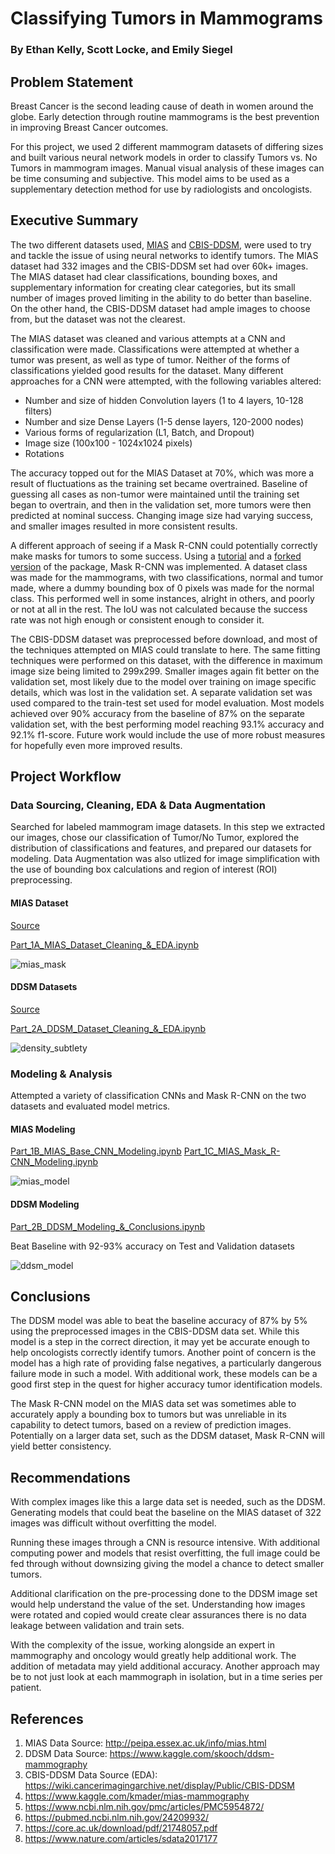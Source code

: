 # Classifying Tumors in Mammograms
### By Ethan Kelly, Scott Locke, and Emily Siegel

## Problem Statement

Breast Cancer is the second leading cause of death in women around the globe. Early detection through routine mammograms is the best prevention in improving Breast Cancer outcomes. 

For this project, we used 2 different mammogram datasets of differing sizes and built various neural network models in order to classify Tumors vs. No Tumors in mammogram images. Manual visual analysis of these images can be time consuming and subjective. This model aims to be used as a supplementary detection method for use by radiologists and oncologists.


## Executive Summary

The two different datasets used, [MIAS](http://peipa.essex.ac.uk/info/mias.html) and [CBIS-DDSM](https://www.kaggle.com/skooch/ddsm-mammography), were used to try and tackle the issue of using neural networks to identify tumors. The MIAS dataset had 332 images and the CBIS-DDSM set had over 60k+ images. The MIAS dataset had clear classifications, bounding boxes, and supplementary information for creating clear categories, but its small number of images proved limiting in the ability to do better than baseline. On the other hand, the CBIS-DDSM dataset had ample images to choose from, but the dataset was not the clearest. 

The MIAS dataset was cleaned and various attempts at a CNN and classification were made. Classifications were attempted at whether a tumor was present, as well as type of tumor. Neither of the forms of classifications yielded good results for the dataset. Many different approaches for a CNN were attempted, with the following variables altered:
 - Number and size of hidden Convolution layers (1 to 4 layers, 10-128 filters)
 - Number and size Dense Layers (1-5 dense layers, 120-2000 nodes)
 - Various forms of regularization (L1, Batch, and Dropout)
 - Image size (100x100 - 1024x1024 pixels)
 - Rotations

The accuracy topped out for the MIAS Dataset at 70%, which was more a result of fluctuations as the training set became overtrained. Baseline of guessing all cases as non-tumor were maintained until the training set began to overtrain, and then in the validation set, more tumors were then predicted at nominal success. Changing image size had varying success, and smaller images resulted in more consistent results. 

A different approach of seeing if a Mask R-CNN could potentially correctly make masks for tumors to some success. Using a [tutorial](https://machinelearningmastery.com/how-to-train-an-object-detection-model-with-keras/) and a [forked version](https://github.com/ahmedfgad/Mask-RCNN-TF2) of the package, Mask R-CNN was implemented. A dataset class was made for the mammograms, with two classifications, normal and tumor made, where a dummy bounding box of 0 pixels was made for the normal class. This performed well in some instances, alright in others, and poorly or not at all in the rest. The IoU was not calculated because the success rate was not high enough or consistent enough to consider it.

The CBIS-DDSM dataset was preprocessed before download, and most of the techniques attempted on MIAS could translate to here. The same fitting techniques were performed on this dataset, with the difference in maximum image size being limited to 299x299.  Smaller images again fit better on the validation set, most likely due to the model over training on image specific details, which was lost in the validation set. A separate validation set was used compared to the train-test set used for model evaluation. Most models achieved over 90% accuracy from the baseline of 87% on the separate validation set, with the best performing model reaching 93.1% accuracy and 92.1% f1-score. Future work would include the use of more robust measures for hopefully even more improved results. 


## Project Workflow

### Data Sourcing, Cleaning, EDA & Data Augmentation
Searched for labeled mammogram image datasets. In this step we extracted our images, chose our classification of Tumor/No Tumor, explored the distribution of classifications and features, and prepared our datasets for modeling. Data Augmentation was also utlized for image simplification with the use of bounding box calculations and region of interest (ROI) preprocessing.

#### MIAS Dataset  
[Source](http://peipa.essex.ac.uk/info/mias.html)

[Part_1A_MIAS_Dataset_Cleaning_&_EDA.ipynb](code/Part_1A_MIAS_Dataset_Cleaning_&_EDA.ipynb)

![mias_mask](images/mias_mask.png)

#### DDSM Datasets 
[Source](https://www.kaggle.com/skooch/ddsm-mammography)

[Part_2A_DDSM_Dataset_Cleaning_&_EDA.ipynb](code/Part_2A_DDSM_Dataset_Cleaning_&_EDA.ipynb)

![density_subtlety](images/ddsm_density_subtlety.png)

### Modeling & Analysis
Attempted a variety of classification CNNs and Mask R-CNN on the two datasets and evaluated model metrics.

#### MIAS Modeling
[Part_1B_MIAS_Base_CNN_Modeling.ipynb](code/Part_1B_MIAS_Base_CNN_Modeling.ipynb)
[Part_1C_MIAS_Mask_R-CNN_Modeling.ipynb](code/Part_1C_MIAS_Mask_R-CNN_Modeling.ipynb)

![mias_model](images/mias_model.png)

#### DDSM Modeling
[Part_2B_DDSM_Modeling_&_Conclusions.ipynb](code/Part_1C_MIAS_Mask_R-CNN_Modeling.ipynb)

Beat Baseline with 92-93% accuracy on Test and Validation datasets

![ddsm_model](images/ddsm_model.png)


## Conclusions

The DDSM model was able to beat the baseline accuracy of 87% by 5% using the preprocessed images in the CBIS-DDSM data set.  While this model is a step in the correct direction, it may yet be accurate enough to help oncologists correctly identify tumors.  Another point of concern is the model has a high rate of providing false negatives, a particularly dangerous failure mode in such a model.  With additional work, these models can be a good first step in the quest for higher accuracy tumor identification models.

The Mask R-CNN model on the MIAS data set was sometimes able to accurately apply a bounding box to tumors but was unreliable in its capability to detect tumors, based on a review of prediction images.  Potentially on a larger data set, such as the DDSM dataset, Mask R-CNN will yield better consistency.


## Recommendations

With complex images like this a large data set is needed, such as the DDSM.  Generating models that could beat the baseline on the MIAS dataset of 322 images was difficult without overfitting the model. 

Running these images through a CNN is resource intensive.  With additional computing power and models that resist overfitting, the full image could be fed through without downsizing giving the model a chance to detect smaller tumors.

Additional clarification on the pre-processing done to the DDSM image set would help understand the value of the set.  Understanding how images were rotated and copied would create clear assurances there is no data leakage between validation and train sets.

With the complexity of the issue, working alongside an expert in mammography and oncology would greatly help additional work.  The addition of metadata may yield additional accuracy.  Another approach may be to not just look at each mammograph in isolation, but in a time series per patient.


## References
1. MIAS Data Source: http://peipa.essex.ac.uk/info/mias.html
2. DDSM Data Source: https://www.kaggle.com/skooch/ddsm-mammography
3. CBIS-DDSM Data Source (EDA): https://wiki.cancerimagingarchive.net/display/Public/CBIS-DDSM
3. https://www.kaggle.com/kmader/mias-mammography
4. https://www.ncbi.nlm.nih.gov/pmc/articles/PMC5954872/
5. https://pubmed.ncbi.nlm.nih.gov/24209932/
6. https://core.ac.uk/download/pdf/21748057.pdf
7. https://www.nature.com/articles/sdata2017177
